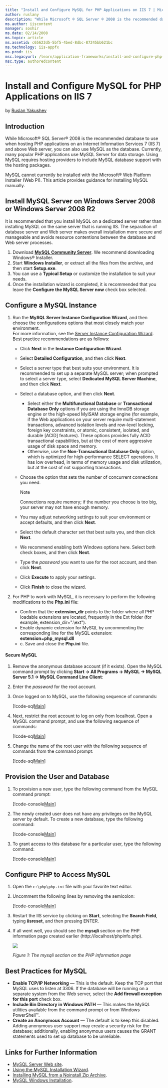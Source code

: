 ```yaml
---
title: "Install and Configure MySQL for PHP Applications on IIS 7 | Microsoft Docs"
author: ruslany
description: "While Microsoft ® SQL Server ® 2008 is the recommended database to use when hosting PHP applications on an Internet Information Services 7 (IIS 7) and above..."
ms.author: iiscontent
manager: soshir
ms.date: 02/14/2008
ms.topic: article
ms.assetid: c65623d5-5bf5-4bed-8dbc-87245bb621bc
ms.technology: iis-appfx
ms.prod: iis
msc.legacyurl: /learn/application-frameworks/install-and-configure-php-on-iis/install-and-configure-mysql-for-php-applications-on-iis-7-and-above
msc.type: authoredcontent
---
```

Install and Configure MySQL for PHP Applications on IIS 7
====================
by [Ruslan Yakushev](https://github.com/ruslany)

## Introduction

While Microsoft® SQL Server® 2008 is the recommended database to use when hosting PHP applications on an Internet Information Services 7 (IIS 7) and above Web server, you can also use MySQL as the database. Currently, many popular PHP applications use MySQL Server for data storage. Using MySQL requires hosting providers to include MySQL database support with the hosting packages.

MySQL cannot currently be installed with the Microsoft® Web Platform Installer (Web PI). This article provides guidance for installing MySQL manually.

## Install MySQL Server on Windows Server 2008 or Windows Server 2008 R2

It is recommended that you install MySQL on a dedicated server rather than installing MySQL on the same server that is running IIS. The separation of database server and Web server makes overall installation more secure and manageable and avoids resource contentions between the database and Web server processes.

1. Download **[MySQL Community Server](http://dev.mysql.com/downloads/)**. We recommend downloading Windows® Installer.
2. Start **Windows Installer**, or extract all the files from the archive, and then start **Setup.exe**.
3. You can use a **Typical Setup** or customize the installation to suit your needs.
4. Once the installation wizard is completed, it is recommended that you leave the **Configure the MySQL Server now** check box selected.

## Configure a MySQL Instance

1. Run the **MySQL Server Instance Configuration Wizard**, and then choose the configurations options that most closely match your environment.   
   For more information, see the [Server Instance Configuration Wizard](http://dev.mysql.com/doc/refman/5.0/en/mysql-config-wizard.html).   
   Best practice recommendations are as follows:  

    - Click **Next** in the **Instance Configuration Wizard**.
    - Select **Detailed Configuration**, and then click **Next**.
    - Select a server type that best suits your environment. It is recommended to set up a separate MySQL server; when prompted to select a server type, select **Dedicated MySQL Server Machine**, and then click **Next**.
    - Select a database option, and then click **Next**.  

        - Select either the **Multifunctional Database** or **Transactional Database Only** options if you are using the InnoDB storage engine or the high-speed MyISAM storage engine (for example, if the Web applications on your server require multi-statement transactions, advanced isolation levels and row-level locking, foreign key constraints, or atomic, consistent, isolated, and durable [ACID] features). These options provides fully ACID transactional capabilities, but at the cost of more aggressive usage of disk space and memory.
        - Otherwise, use the **Non-Transactional Database Only** option, which is optimized for high-performance SELECT operations. It has low overhead, in terms of memory usage and disk utilization, but at the cost of not supporting transactions.
    - Choose the option that sets the number of concurrent connections you need.  

        > [!NOTE]
        > Connections require memory; if the number you choose is too big, your server may not have enough memory.
    - You may adjust networking settings to suit your environment or accept defaults, and then click **Next**.
    - Select the default character set that best suits you, and then click **Next**.
    - We recommend enabling both Windows options here. Select both check boxes, and then click **Next**.
    - Type the *password* you want to use for the root account, and then click **Next**.
    - Click **Execute** to apply your settings.
    - Click **Finish** to close the wizard.
2. For PHP to work with MySQL, it is necessary to perform the following modifications to the **Php.ini** file:  

     - Confirm that the **extension\_dir** points to the folder where all PHP loadable extensions are located, frequently in the Ext folder (for example, extension\_dir=".\ext").
     - Enable dynamic extension for MySQL by uncommenting the corresponding line for the MySQL extension: **extension=php\_mysql.dll**
     - c. Save and close the **Php.ini** file.

#### Secure MySQL

1. Remove the anonymous database account (if it exists). Open the MySQL command prompt by clicking **Start -&gt; All Programs -&gt; MySQL -&gt; MySQL Server 5.1 -&gt; MySQL Command Line Client**:
2. Enter the *password* for the root account.
3. Once logged on to MySQL, use the following sequence of commands:  

    [!code-sql[Main](install-and-configure-mysql-for-php-applications-on-iis-7-and-above/samples/sample1.sql)]
4. Next, restrict the root account to log on only from localhost. Open a MySQL command prompt, and use the following sequence of commands:  

    [!code-sql[Main](install-and-configure-mysql-for-php-applications-on-iis-7-and-above/samples/sample2.sql)]
5. Change the name of the root user with the following sequence of commands from the command prompt:  

    [!code-sql[Main](install-and-configure-mysql-for-php-applications-on-iis-7-and-above/samples/sample3.sql)]

## Provision the User and Database

1. To provision a new user, type the following command from the MySQL command prompt:  

    [!code-console[Main](install-and-configure-mysql-for-php-applications-on-iis-7-and-above/samples/sample4.cmd)]
2. The newly created user does not have any privileges on the MySQL server by default. To create a new database, type the following command:  

    [!code-console[Main](install-and-configure-mysql-for-php-applications-on-iis-7-and-above/samples/sample5.cmd)]
3. To grant access to this database for a particular user, type the following command:  

    [!code-console[Main](install-and-configure-mysql-for-php-applications-on-iis-7-and-above/samples/sample6.cmd)]

## Configure PHP to Access MySQL

1. Open the `c:\php\php.ini` file with your favorite text editor.
2. Uncomment the following lines by removing the semicolon:  

    [!code-console[Main](install-and-configure-mysql-for-php-applications-on-iis-7-and-above/samples/sample7.cmd)]
3. Restart the IIS service by clicking on **Start**, selecting the **Search Field**, typing **iisreset**, and then pressing ENTER.
4. If all went well, you should see the **mysqli** section on the PHP information page created earlier (http://localhost/phpinfo.php).  

    [![](install-and-configure-mysql-for-php-applications-on-iis-7-and-above/_static/image2.jpg)](install-and-configure-mysql-for-php-applications-on-iis-7-and-above/_static/image1.jpg)

    *Figure 1: The mysqli section on the PHP information page*

## Best Practices for MySQL

- **Enable TCP/IP Networking** &mdash; This is the default. Keep the TCP port that MySQL uses to listen at 3306. If the database will be running on a separate system from the Web server, select the **Add firewall exception for this port** check box.
- **Include Bin Directory in Windows PATH** &mdash; This makes the MySQL utilities available from the command prompt or from Windows PowerShell™.
- **Create an Anonymous Account** &mdash; The default is to keep this disabled. Adding anonymous user support may create a security risk for the database; additionally, enabling anonymous users causes the GRANT statements used to set up database to be unreliable.

## Links for Further Information

- [MySQL Server Web site](http://dev.mysql.com/doc/).
- [Using the MySQL Installation Wizard](http://dev.mysql.com/doc/refman/5.0/en/windows-install-wizard.html).
- [Installing MySQL from a Noinstall Zip Archive](http://dev.mysql.com/doc/refman/5.0/en/windows-install-archive.html).
- [MySQL Windows Installation](http://dev.mysql.com/doc/refman/5.0/en/windows-installation.html).